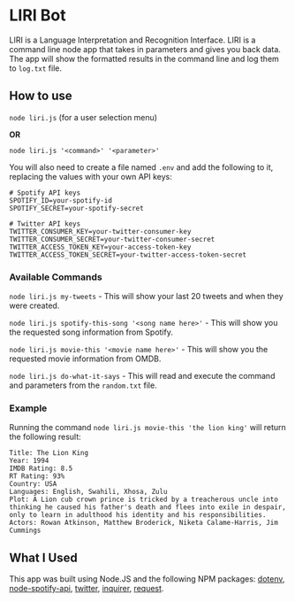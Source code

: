 # LIRI Bot

LIRI is a Language Interpretation and Recognition Interface.
LIRI is a command line node app that takes in parameters and gives you back data.
The app will show the formatted results in the command line and log them to `log.txt` file.

## How to use
`node liri.js` (for a user selection menu)

**OR**

`node liri.js '<command>' '<parameter>'`

You will also need to create a file named `.env` and add the following to it, replacing the values with your own API keys:
```
# Spotify API keys
SPOTIFY_ID=your-spotify-id
SPOTIFY_SECRET=your-spotify-secret

# Twitter API keys
TWITTER_CONSUMER_KEY=your-twitter-consumer-key
TWITTER_CONSUMER_SECRET=your-twitter-consumer-secret
TWITTER_ACCESS_TOKEN_KEY=your-access-token-key
TWITTER_ACCESS_TOKEN_SECRET=your-twitter-access-token-secret

```

### Available Commands
`node liri.js my-tweets` - This will show your last 20 tweets and when they were created.

`node liri.js spotify-this-song '<song name here>'` - This will show you the requested song information from Spotify.

`node liri.js movie-this '<movie name here>'` - This will show you the requested movie information from OMDB.

`node liri.js do-what-it-says` - This will read and execute the command and parameters from the `random.txt` file.

### Example
Running the command `node liri.js movie-this 'the lion king'` will return the following result:
```
Title: The Lion King
Year: 1994
IMDB Rating: 8.5
RT Rating: 93%
Country: USA
Languages: English, Swahili, Xhosa, Zulu
Plot: A Lion cub crown prince is tricked by a treacherous uncle into thinking he caused his father's death and flees into exile in despair, only to learn in adulthood his identity and his responsibilities.
Actors: Rowan Atkinson, Matthew Broderick, Niketa Calame-Harris, Jim Cummings
```

## What I Used
This app was built using Node.JS and the following NPM packages:
[dotenv](https://www.npmjs.com/package/dotenv), [node-spotify-api](https://www.npmjs.com/package/node-spotify-api), [twitter](https://www.npmjs.com/package/twitter), [inquirer](https://www.npmjs.com/package/inquirer), [request](https://www.npmjs.com/package/request).